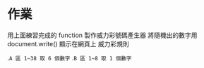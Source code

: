 # 作業

用上面練習完成的 function 製作威力彩號碼產生器
將隨機出的數字用 document.write() 顯示在網頁上
威力彩規則

.`A 區 1~38 取 6 個數字`
.`B 區 1~8 取 1 個數字`
